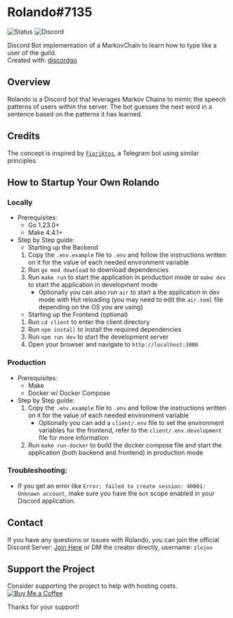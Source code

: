 # Rolando#7135

![Status](https://img.shields.io/website?url=http%3A%2F%2F188.245.46.41%3A25576)
![Discord](https://img.shields.io/discord/1122938014637756486)

Discord Bot implementation of a MarkovChain to learn how to type like a user of the guild.<br>
Created with: [discordgo](https://github.com/bwmarrin/discordgo)

## Overview

Rolando is a Discord bot that leverages Markov Chains to mimic the speech patterns of users within the server. The bot guesses the next word in a sentence based on the patterns it has learned.

## Credits

The concept is inspired by [`Fioriktos`](https://github.com/FiorixF1/fioriktos-bot), a Telegram bot using similar principles.

## How to Startup Your Own Rolando

### Locally
- Prerequisites:
  - Go 1.23.0+
  - Make 4.4.1+
- Step by Step guide:
  - Starting up the Backend
  1. Copy the `.env.example` file to `.env` and follow the instructions written on it for the value of each needed environment variable
  2. Run `go mod download` to download dependencies
  3. Run `make run` to start the application in production mode or `make dev` to start the application in development mode
      - Optionally you can also run `air` to start a the application in dev mode with Hot reloading (you may need to edit the `air.toml` file depending on the OS you are using)
  - Starting up the Frontend (optional)
  1. Run `cd client` to enter the client directory
  2. Run `npm install` to install the required dependencies
  3. Run `npm run dev` to start the development server
  4. Open your browser and navigate to `http://localhost:3000`

### Production

- Prerequisites:
  - Make
  - Docker w/ Docker Compose
- Step by Step guide:
  1. Copy the `.env.example` file to `.env` and follow the instructions written on it for the value of each needed environment variable
      - Optionally you can add a `client/.env` file to set the environment variables for the frontend, refer to the `client/.env.development` file for more information
  2. Run `make run-docker` to build the docker compose file and start the application (both backend and frontend) in production mode

### Troubleshooting:

- If you get an error like `Error: failed to create session: 40001: Unknown account`, make sure you have the `bot` scope enabled in your Discord application.

## Contact

If you have any questions or issues with Rolando, you can join the official Discord Server: [Join Here](https://discord.gg/tyrj7wte5b) or DM the creator directly, username: `zlejon`

## Support the Project

Consider supporting the project to help with hosting costs.
[![Buy Me a Coffee](https://img.shields.io/badge/Buy%20Me%20a%20Coffee-Support%20the%20Project-brightgreen)](https://www.buymeacoffee.com/rolandobot)

Thanks for your support!
